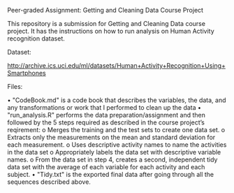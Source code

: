 Peer-graded Assignment: Getting and Cleaning Data Course Project

This repository is a submission for Getting and Cleaning Data course project. It has the instructions on how to run analysis on Human Activity recognition dataset.

Dataset:

http://archive.ics.uci.edu/ml/datasets/Human+Activity+Recognition+Using+Smartphones

Files:

  • "CodeBook.md" is a code book that describes the variables, the data, and any transformations or work that I performed to clean up the
       data
  • "run_analysis.R" performs the data preparation/assignment and then followed by the 5 steps required as described in the course 
      project’s reqirement:
              o	Merges the training and the test sets to create one data set.
              o	Extracts only the measurements on the mean and standard deviation for each measurement.
              o	Uses descriptive activity names to name the activities in the data set
              o	Appropriately labels the data set with descriptive variable names.
              o	From the data set in step 4, creates a second, independent tidy data set with the average of each variable for each                     activity and each subject.
  •	"Tidy.txt" is the exported final data after going through all the sequences described above.
